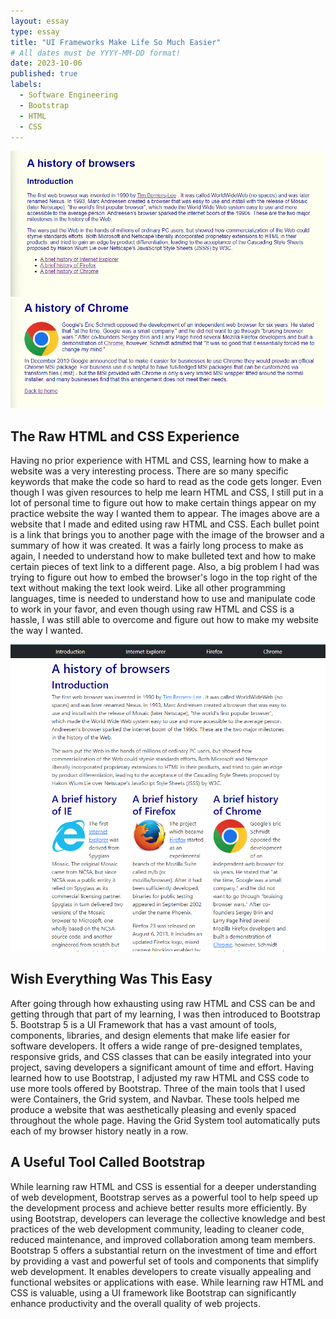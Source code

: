 ```yaml
---
layout: essay
type: essay
title: "UI Frameworks Make Life So Much Easier"
# All dates must be YYYY-MM-DD format!
date: 2023-10-06
published: true
labels:
  - Software Engineering
  - Bootstrap
  - HTML
  - CSS
---
```


<img class="img-fluid" src="../img/HTML_CSSHome.png">

<img class="img-fluid" src="../img/HTML_CSSHome2.png">

## The Raw HTML and CSS Experience


Having no prior experience with HTML and CSS, learning how to make a website was a very interesting process. There are so many specific keywords that make the code so hard to read as the code gets longer. Even though I was given resources to help me learn HTML and CSS, I still put in a lot of personal time to figure out how to make certain things appear on my practice website the way I wanted them to appear. The images above are a website that I made and edited using raw HTML and CSS. Each bullet point is a link that brings you to another page with the image of the browser and a summary of how it was created. It was a fairly long process to make as again, I needed to understand how to make bulleted text and how to make certain pieces of text link to a different page. Also, a big problem I had was trying to figure out how to embed the browser's logo in the top right of the text without making the text look weird. Like all other programming languages, time is needed to understand how to use and manipulate code to work in your favor, and even though using raw HTML and CSS is a hassle, I was still able to overcome and figure out how to make my website the way I wanted.  

<img class="img-fluid" src="../img/BrowserBootstrap.png">

## Wish Everything Was This Easy

After going through how exhausting using raw HTML and CSS can be and getting through that part of my learning, I was then introduced to Bootstrap 5. Bootstrap 5 is a UI Framework that has a vast amount of tools, components, libraries, and design elements that make life easier for software developers. It offers a wide range of pre-designed templates, responsive grids, and CSS classes that can be easily integrated into your project, saving developers a significant amount of time and effort. Having learned how to use Bootstrap, I adjusted my raw HTML and CSS code to use more tools offered by Bootstrap. Three of the main tools that I used were Containers, the Grid system, and Navbar. These tools helped me produce a website that was aesthetically pleasing and evenly spaced throughout the whole page. Having the Grid System tool automatically puts each of my browser history neatly in a row.


## A Useful Tool Called Bootstrap

While learning raw HTML and CSS is essential for a deeper understanding of web development, Bootstrap serves as a powerful tool to help speed up the development process and achieve better results more efficiently. By using Bootstrap, developers can leverage the collective knowledge and best practices of the web development community, leading to cleaner code, reduced maintenance, and improved collaboration among team members. Bootstrap 5 offers a substantial return on the investment of time and effort by providing a vast and powerful set of tools and components that simplify web development. It enables developers to create visually appealing and functional websites or applications with ease. While learning raw HTML and CSS is valuable, using a UI framework like Bootstrap can significantly enhance productivity and the overall quality of web projects.
